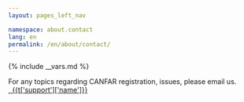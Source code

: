 ```yaml
---
layout: pages_left_nav

namespace: about.contact
lang: en
permalink: /en/about/contact/
---
```


{% include __vars.md %}

<!-- Content start -->

For any topics regarding CANFAR registration, issues, please email us.
<span><a href="mailto:{{t['support']['link']}}" class="ui-link"><span class="glyphicon glyphicon-envelope"></span>&nbsp;&nbsp;{{t['support']['name']}}</a></span>

<!-- Content end -->
